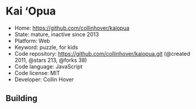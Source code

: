 # Kai ‘Opua

- Home: https://github.com/collinhover/kaiopua
- State: mature, inactive since 2013
- Platform: Web
- Keyword: puzzle, for kids
- Code repository: https://github.com/collinhover/kaiopua.git (@created 2011, @stars 213, @forks 38)
- Code language: JavaScript
- Code license: MIT
- Developer: Collin Hover

## Building
